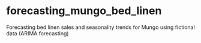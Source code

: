 # forecasting_mungo_bed_linen
Forecasting bed linen sales and seasonality trends for Mungo using fictional data (ARIMA forecasting)
